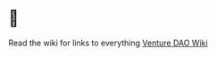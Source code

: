 # 👑

Read the wiki for links to everything
[Venture DAO Wiki](https://github.com/metacartel/MCV/wiki)
